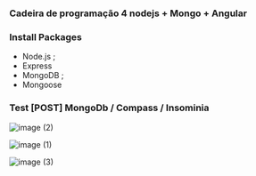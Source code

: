 ### Cadeira de programação 4 nodejs + Mongo + Angular

### Install Packages
- Node.js ;
- Express
- MongoDB ;
- Mongoose

### Test [POST] MongoDb / Compass / Insominia

![image (2)](https://user-images.githubusercontent.com/31622166/92410326-2a56d980-f11a-11ea-8043-950e02b1f821.png)

![image (1)](https://user-images.githubusercontent.com/31622166/92410156-9be25800-f119-11ea-9b8f-fc91127cc998.png)

![image (3)](https://user-images.githubusercontent.com/31622166/92411271-8d963b00-f11d-11ea-9896-441e2f25a4b4.png)





